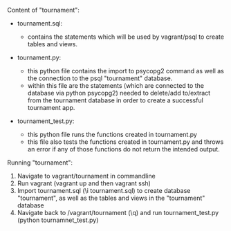 Content of "tournament":

 - tournament.sql:
 	- contains the statements which will be used by vagrant/psql to create tables and views.

 - tournament.py:
 	- this python file contains the import to psycopg2 command as well as the connection to the psql "tournament" database.
 	- within this file are the statements (which are connected to the database via python psycopg2) needed to delete/add to/extract from the tournament database in order to create a successful tournament app.

 - tournament_test.py:
 	- this python file runs the functions created in tournament.py
 	- this file also tests the functions created in tournament.py and throws an error if any of those functions do not return the intended output.

Running "tournament":

 1. Navigate to vagrant/tournament in commandline
 2. Run vagrant (vagrant up and then vagrant ssh)
 3. Import tournament.sql (\i tournament.sql) to create database "tournament", as well as the tables and views in the "tournament" database
 4. Navigate back to /vagrant/tournament (\q) and run tournament_test.py (python tournamnet_test.py)